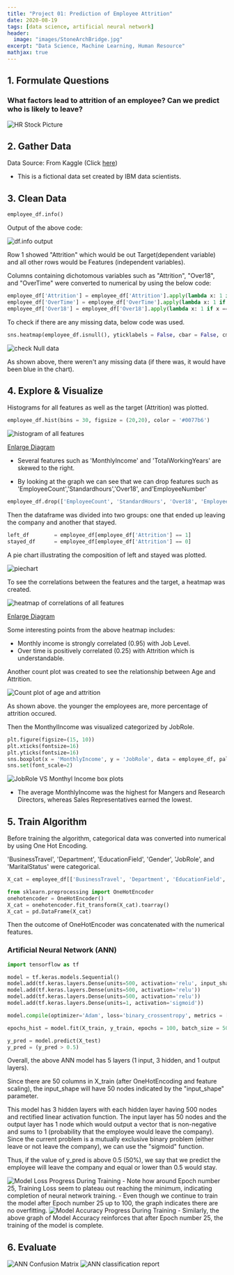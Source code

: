 ```yaml
---
title: "Project 01: Prediction of Employee Attrition"
date: 2020-08-19
tags: [data science, artificial neural network]
header:
  image: "images/StoneArchBridge.jpg"
excerpt: "Data Science, Machine Learning, Human Resource"
mathjax: true
---
```




## 1. Formulate Questions

### What factors lead to attrition of an employee? Can we predict who is likely to leave?

<img src="{{site.url}}{{site.baseurl}}/images/Project01-HR/HRPic.jpg" alt="HR Stock Picture">

## 2. Gather Data

Data Source: From Kaggle (Click [here](https://www.kaggle.com/pavansubhasht/ibm-hr-analytics-attrition-dataset))
-  This is a fictional data set created by IBM data scientists.

## 3. Clean Data

```python
employee_df.info()
```
Output of the above code:

<img src="{{site.url}}{{site.baseurl}}/images/Project01-HR/dataInfo.JPG" alt="df.info output">

Row 1 showed "Attrition" which would be out Target(dependent variable) and all other rows would be Features (independent variables).

Columns containing dichotomous variables such as "Attrition", "Over18", and "OverTime" were converted to numerical by using the below code:


```python
employee_df['Attrition'] = employee_df['Attrition'].apply(lambda x: 1 if x == 'Yes' else 0)
employee_df['OverTime'] = employee_df['OverTime'].apply(lambda x: 1 if x == 'Yes' else 0)
employee_df['Over18'] = employee_df['Over18'].apply(lambda x: 1 if x == 'Y' else 0)
```

To check if there are any missing data, below code was used.
```python
sns.heatmap(employee_df.isnull(), yticklabels = False, cbar = False, cmap="Blues")
```
<img src="{{site.url}}{{site.baseurl}}/images/Project01-HR/isNull.png" alt="check Null data">

As shown above, there weren't any missing data (if there was, it would have been blue in the chart).

## 4. Explore & Visualize

Histograms for all features as well as the target (Attrition) was plotted.



```python
employee_df.hist(bins = 30, figsize = (20,20), color = '#0077b6')
```

<img src="{{site.url}}{{site.baseurl}}/images/Project01-HR/AllFeaturesGraphed.png" alt="histogram of all features">

[Enlarge Diagram](https://yoonkwon-yi.github.io/images/Project01-HR/AllFeaturesGraphed.png)

* Several features such as 'MonthlyIncome' and 'TotalWorkingYears' are skewed to the right.

* By looking at the graph we can see that we can drop features such as 'EmployeeCount','Standardhours','Over18', and'EmployeeNumber'


```python
employee_df.drop(['EmployeeCount', 'StandardHours', 'Over18', 'EmployeeNumber'], axis=1, inplace=True)
```

Then the dataframe was divided into two groups: one that ended up leaving the company and another that stayed.


```python
left_df        = employee_df[employee_df['Attrition'] == 1]
stayed_df      = employee_df[employee_df['Attrition'] == 0]
```

A pie chart illustrating the composition of left and stayed was plotted.


<img src="{{site.url}}{{site.baseurl}}/images/Project01-HR/piechart.png" alt="piechart" class= "center">

To see the correlations between the features and the target, a heatmap was created.

<img src="{{site.url}}{{site.baseurl}}/images/Project01-HR/correlations.png" alt="heatmap of correlations of all features">

[Enlarge Diagram](https://yoonkwon-yi.github.io/images/Project01-HR/correlations.png)

Some interesting points from the above heatmap includes:

- Monthly income is strongly correlated (0.95) with Job Level.
- Over time is positively correlated (0.25) with Attrition which is understandable.


Another count plot was created to see the relationship between Age and Attrition.


<img src="{{site.url}}{{site.baseurl}}/images/Project01-HR/AgeAttrition.png" alt="Count plot of age and attrition">

As shown above. the younger the employees are, more percentage of attrition occured.


Then the MonthylIncome was visualized categorized by JobRole.

```python
plt.figure(figsize=(15, 10))
plt.xticks(fontsize=16)
plt.yticks(fontsize=16)
sns.boxplot(x = 'MonthlyIncome', y = 'JobRole', data = employee_df, palette='pastel')
sns.set(font_scale=2)
```

<img src="{{site.url}}{{site.baseurl}}/images/Project01-HR/JobeRoleVSIncome.png" alt="JobRole VS Monthyl Income box plots">

- The average MonthlyIncome was the highest for Mangers and Research Directors, whereas Sales Representatives earned the lowest.

## 5. Train Algorithm

Before training the algorithm, categorical data was converted into numerical by using One Hot Encoding.

'BusinessTravel', 'Department', 'EducationField', 'Gender', 'JobRole', and 'MaritalStatus' were categorical.

```python
X_cat = employee_df[['BusinessTravel', 'Department', 'EducationField', 'Gender', 'JobRole', 'MaritalStatus']]

from sklearn.preprocessing import OneHotEncoder
onehotencoder = OneHotEncoder()
X_cat = onehotencoder.fit_transform(X_cat).toarray()
X_cat = pd.DataFrame(X_cat)
```

Then the outcome of OneHotEncoder was concatenated with the numerical features.

### Artificial Neural Network (ANN)

```python
import tensorflow as tf

model = tf.keras.models.Sequential()
model.add(tf.keras.layers.Dense(units=500, activation='relu', input_shape=(50, )))
model.add(tf.keras.layers.Dense(units=500, activation='relu'))
model.add(tf.keras.layers.Dense(units=500, activation='relu'))
model.add(tf.keras.layers.Dense(units=1, activation='sigmoid'))

model.compile(optimizer='Adam', loss='binary_crossentropy', metrics = ['accuracy'])

epochs_hist = model.fit(X_train, y_train, epochs = 100, batch_size = 50)

y_pred = model.predict(X_test)
y_pred = (y_pred > 0.5)

```
Overall, the above ANN model has 5 layers (1 input, 3 hidden, and 1 output layers).

Since there are 50 columns in X_train (after OneHotEncoding and feature scaling), the input_shape will have 50 nodes indicated by the "input_shape" parameter.

This model has 3 hidden layers with each hidden layer having 500 nodes and rectified linear activation function. The input layer has 50 nodes and the output layer has 1 node which would output a vector that is non-negative and sums to 1 (probability that the employee would leave the company). Since the current problem is a mutually exclusive binary problem (either leave or not leave the company), we can use the "sigmoid" function.

Thus, if the value of y_pred is above 0.5 (50%), we say that we predict the employee will leave the company and equal or lower than 0.5 would stay.


<img src="{{site.url}}{{site.baseurl}}/images/Project01-HR/ANNLoss.png" alt="Model Loss Progress During Training">
- Note how around Epoch number 25, Training Loss seem to plateau out reaching the minimum, indicating completion of neural network training.
- Even though we continue to train the model after Epoch number 25 up to 100, the graph indicates there are no overfitting.

<img src="{{site.url}}{{site.baseurl}}/images/Project01-HR/ANNAccuracy.png" alt="Model Accuracy Progress During Training">
- Similarly, the above graph of Model Accuracy reinforces that after Epoch number 25, the training of the model is complete.



## 6. Evaluate
<img src="{{site.url}}{{site.baseurl}}/images/Project01-HR/ANNCM.png" alt="ANN Confusion Matrix">

<img src="{{site.url}}{{site.baseurl}}/images/Project01-HR/ANNScores.JPG" alt="ANN classification report">






<!--
Here's some basic text.

And here's some *italics*

Here's some **bold** text. -->
<!--
What about a [link](https://github.com/yoonkwon-yi)?
Here's a bulleted list:

* First item
+ Second item
- Third item


Here's a numbered list:
1. First
2. Second
3. Third -->

<!--
Python code block:

```python
import numpy as np

def test_function(x,y):
  z= np.sum(x,y)
  return z
``` -->

<!--
Here's some inline code 'x+y'

Here's an image:
<img src="{{site.url}}{{site.baseurl}}/images/DominicYiPortrait.jpg" alt="linearly separable data">


Here's another image using Kramdown:
![alt]({{site.url}}{{site.baseurl}}/images/DominicYiPortrait.jpg)

Here's some math:
$$z=x+y$$

You can also put it inline $$z=x+y$$ -->
